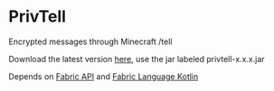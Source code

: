 # PrivTell
Encrypted messages through Minecraft /tell

Download the latest version [here](https://nightly.link/tbhmens/PrivTell/workflows/gradle-build/main/PrivTell.zip), use the jar labeled privtell-x.x.x.jar

Depends on [Fabric API](https://www.curseforge.com/minecraft/mc-mods/fabric-api) and [Fabric Language Kotlin](https://www.curseforge.com/minecraft/mc-mods/fabric-language-kotlin)
